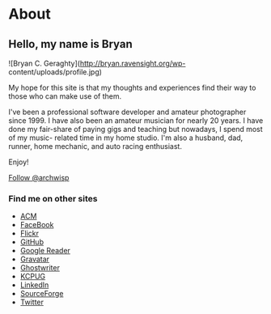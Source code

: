 # About
## Hello, my name is Bryan

![Bryan C. Geraghty](http://bryan.ravensight.org/wp-
content/uploads/profile.jpg)

My hope for this site is that my thoughts and experiences find their way to
those who can make use of them.

I've been a professional software developer and amateur photographer since
1999. I have also been an amateur musician for nearly 20 years. I have done my
fair-share of paying gigs and teaching but nowadays, I spend most of my music-
related time in my home studio. I'm also a husband, dad, runner, home
mechanic, and auto racing enthusiast.

Enjoy!

[Follow @archwisp](https://twitter.com/archwisp)  

### Find me on other sites

  * [ACM](http://campus.acm.org/public/vcard/vcard.cfm?handle=archwisp)
  * [FaceBook](http://www.facebook.com/profile.php?id=100002193273280)
  * [Flickr](http://www.flickr.com/photos/archwisp)
  * [GitHub](http://github.com/archwisp)
  * [Google Reader](http://www.google.com/reader/shared/archwisp)
  * [Gravatar](http://www.gravatar.com/archwisp)
  * [Ghostwriter](http://suche-ghostwriter.de)
  * [KCPUG](http://www.meetup.com/kcphpug/members/49566332/)
  * [LinkedIn](http://www.linkedin.com/in/bryangeraghty)
  * [SourceForge](http://sourceforge.net/users/archwisp)
  * [Twitter](http://twitter.com/archwisp)

